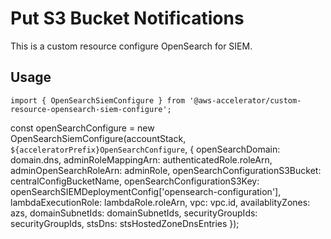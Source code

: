 # Put S3 Bucket Notifications

This is a custom resource configure OpenSearch for SIEM.

## Usage

    import { OpenSearchSiemConfigure } from '@aws-accelerator/custom-resource-opensearch-siem-configure';

   
  const openSearchConfigure = new OpenSearchSiemConfigure(accountStack, `${acceleratorPrefix}OpenSearchConfigure`, {
    openSearchDomain: domain.dns,
    adminRoleMappingArn: authenticatedRole.roleArn,
    adminOpenSearchRoleArn: adminRole,
    openSearchConfigurationS3Bucket: centralConfigBucketName,
    openSearchConfigurationS3Key: openSearchSIEMDeploymentConfig['opensearch-configuration'],
    lambdaExecutionRole: lambdaRole.roleArn,
    vpc: vpc.id,
    availablityZones: azs,
    domainSubnetIds: domainSubnetIds,
    securityGroupIds: securityGroupIds,
    stsDns: stsHostedZoneDnsEntries
  });


